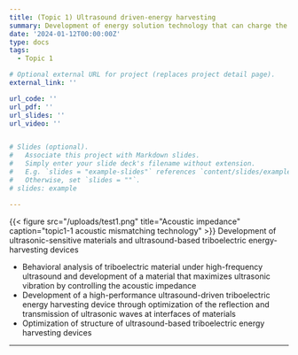 ```yaml
---
title: (Topic 1) Ultrasound driven-energy harvesting
summary: Development of energy solution technology that can charge the batteries of implantable medical devices without replacement surgery through ultrasound-based triboelectric energy harvesting.
date: '2024-01-12T00:00:00Z'
type: docs
tags:
  - Topic 1

# Optional external URL for project (replaces project detail page).
external_link: ''

url_code: ''
url_pdf: ''
url_slides: ''
url_video: ''


# Slides (optional).
#   Associate this project with Markdown slides.
#   Simply enter your slide deck's filename without extension.
#   E.g. `slides = "example-slides"` references `content/slides/example-slides.md`.
#   Otherwise, set `slides = ""`.
# slides: example

---
```

{{< figure src="/uploads/test1.png" title="Acoustic impedance" caption="topic1-1 acoustic mismatching technology" >}}
Development of ultrasonic-sensitive materials and ultrasound-based triboelectric energy-harvesting devices
- Behavioral analysis of triboelectric material under high-frequency ultrasound and development of a material that maximizes ultrasonic vibration by controlling the acoustic impedance
- Development of a high-performance ultrasound-driven triboelectric energy harvesting device through optimization of the reflection and transmission of ultrasonic waves at interfaces of materials
- Optimization of structure of ultrasound-based triboelectric energy harvesting devices
---
